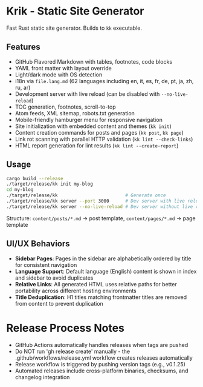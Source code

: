 # Krik - Static Site Generator

Fast Rust static site generator. Builds to `kk` executable.

## Features

- GitHub Flavored Markdown with tables, footnotes, code blocks
- YAML front matter with layout override
- Light/dark mode with OS detection
- i18n via `file.lang.md` (62 languages including en, it, es, fr, de, pt, ja,
  zh, ru, ar)
- Development server with live reload (can be disabled with `--no-live-reload`)
- TOC generation, footnotes, scroll-to-top
- Atom feeds, XML sitemap, robots.txt generation
- Mobile-friendly hamburger menu for responsive navigation
- Site initialization with embedded content and themes (`kk init`)
- Content creation commands for posts and pages (`kk post`, `kk page`)
- Link rot scanning with parallel HTTP validation (`kk lint --check-links`)
- HTML report generation for lint results (`kk lint --create-report`)

## Usage

```bash
cargo build --release
./target/release/kk init my-blog
cd my-blog
./target/release/kk                         # Generate once
./target/release/kk server --port 3000      # Dev server with live reload
./target/release/kk server --no-live-reload # Dev server without live reload (mobile-safe)
```

Structure: `content/posts/*.md` → post template, `content/pages/*.md` → page
template

## UI/UX Behaviors

- **Sidebar Pages**: Pages in the sidebar are alphabetically ordered by title
  for consistent navigation
- **Language Support**: Default language (English) content is shown in index and
  sidebar to avoid duplicates
- **Relative Links**: All generated HTML uses relative paths for better
  portability across different hosting environments
- **Title Deduplication**: H1 titles matching frontmatter titles are removed
  from content to prevent duplication

# Release Process Notes
- GitHub Actions automatically handles releases when tags are pushed
- Do NOT run 'gh release create' manually - the .github/workflows/release.yml workflow creates releases automatically
- Release workflow is triggered by pushing version tags (e.g., v0.1.25)
- Automated releases include cross-platform binaries, checksums, and changelog integration
